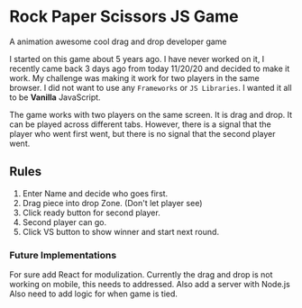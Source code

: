 #  Rock Paper Scissors JS Game

A animation awesome cool drag and drop developer game

  

I started on this game about 5 years ago. I have never worked on it, I recently came back 3 days ago from today 11/20/20 and decided to make it work. My challenge was making it work for two players in the same browser. I did not want to use any ``Frameworks`` or ``JS Libraries``. I wanted it all to be **Vanilla** JavaScript. 

The game works with two players on the same screen. It is drag and drop. It can be played across different tabs. However, there is a signal that the player who went first went, but there is no signal that the second player went.

  

## Rules

1) Enter Name and decide who goes first.
2) Drag piece into drop Zone. (Don't let player see)
3) Click ready button for second player. 
4) Second player can go. 
5) Click VS button to show winner and start next round. 

### Future Implementations
For sure add React for modulization. Currently the drag and drop is not working on mobile, this needs to addressed. Also add a server with Node.js
Also need to add logic for when game is tied. 

